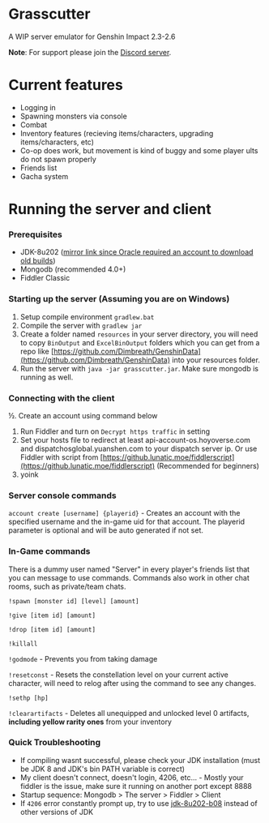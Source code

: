 # Grasscutter
A WIP server emulator for Genshin Impact 2.3-2.6

**Note**: For support please join the [Discord server](https://discord.gg/T5vZU6UyeG).

# Current features
* Logging in
* Spawning monsters via console
* Combat
* Inventory features (recieving items/characters, upgrading items/characters, etc)
* Co-op does work, but movement is kind of buggy and some player ults do not spawn properly
* Friends list
* Gacha system

# Running the server and client

### Prerequisites
* JDK-8u202 ([mirror link since Oracle required an account to download old builds](https://mirrors.huaweicloud.com/java/jdk/8u202-b08/))
* Mongodb (recommended 4.0+)
* Fiddler Classic

### Starting up the server (Assuming you are on Windows)
1. Setup compile environment `gradlew.bat`
2. Compile the server with `gradlew jar`
3. Create a folder named `resources` in your server directory, you will need to copy `BinOutput` and `ExcelBinOutput` folders which you can get from a repo like [https://github.com/Dimbreath/GenshinData](https://github.com/Dimbreath/GenshinData) into your resources folder.
4. Run the server with `java -jar grasscutter.jar`. Make sure mongodb is running as well.

### Connecting with the client
½. Create an account using command below
1. Run Fiddler and turn on `Decrypt https traffic` in setting 
2. Set your hosts file to redirect at least api-account-os.hoyoverse.com and dispatchosglobal.yuanshen.com to your dispatch server ip. Or use Fiddler with script from [https://github.lunatic.moe/fiddlerscript](https://github.lunatic.moe/fiddlerscript) (Recommended for beginners)
3. yoink

### Server console commands

`account create [username] {playerid}` - Creates an account with the specified username and the in-game uid for that account. The playerid parameter is optional and will be auto generated if not set.

### In-Game commands
There is a dummy user named "Server" in every player's friends list that you can message to use commands. Commands also work in other chat rooms, such as private/team chats.

`!spawn [monster id] [level] [amount]`

`!give [item id] [amount]`

`!drop [item id] [amount]`

`!killall`

`!godmode` - Prevents you from taking damage

`!resetconst` - Resets the constellation level on your current active character, will need to relog after using the command to see any changes.

`!sethp [hp]`

`!clearartifacts` - Deletes all unequipped and unlocked level 0 artifacts, **including yellow rarity ones** from your inventory

### Quick Troubleshooting
* If compiling wasnt successful, please check your JDK installation (must be JDK 8 and JDK's bin PATH variable is correct)
* My client doesn't connect, doesn't login, 4206, etc... - Mostly your fiddler is the issue, make sure it running on another port except 8888
* Startup sequence: Mongodb > The server > Fiddler > Client
* If `4206` error constantly prompt up, try to use [jdk-8u202-b08](https://mirrors.huaweicloud.com/java/jdk/8u202-b08/) instead of other versions of JDK

